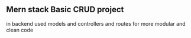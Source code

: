 ## Mern stack Basic CRUD project 

in backend used models and controllers and routes for more modular and clean code 
